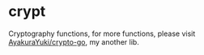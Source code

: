 # crypt

Cryptography functions, for more functions, please visit [AyakuraYuki/crypto-go](https://github.com/AyakuraYuki/crypto-go), my another lib.
